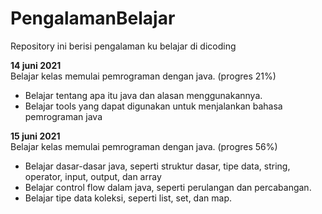 # PengalamanBelajar
Repository ini berisi pengalaman ku belajar di dicoding

**14 juni 2021**  
Belajar kelas memulai pemrograman dengan java. (progres 21%)
  * Belajar tentang apa itu java dan alasan menggunakannya.
  * Belajar tools yang dapat digunakan untuk menjalankan bahasa pemrograman java

**15 juni 2021**  
Belajar kelas memulai pemrograman dengan java. (progres 56%)
  * Belajar dasar-dasar java, seperti struktur dasar, tipe data, string, operator, input, output, dan array
  * Belajar control flow dalam java, seperti perulangan dan percabangan.
  * Belajar tipe data koleksi, seperti list, set, dan map.

